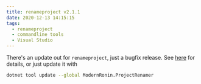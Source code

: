 ```yaml
---
title: renameproject v2.1.1
date: 2020-12-13 14:15:15
tags:
  - renameproject
  - commandline tools
  - Visual Studio
---
```


There's an update out for `renameproject`, just a bugfix release. See [here](https://github.com/ModernRonin/ProjectRenamer#release-history) for details, or just update it with
```sh
dotnet tool update --global ModernRonin.ProjectRenamer
```


